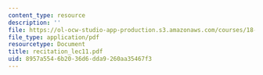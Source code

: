 ```yaml
---
content_type: resource
description: ''
file: https://ol-ocw-studio-app-production.s3.amazonaws.com/courses/18-034-honors-differential-equations-spring-2004/8957a5546b2036d6dda9260aa35467f3_recitation_lec11.pdf
file_type: application/pdf
resourcetype: Document
title: recitation_lec11.pdf
uid: 8957a554-6b20-36d6-dda9-260aa35467f3
---
```

